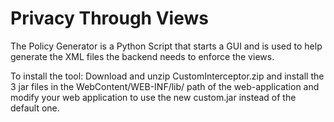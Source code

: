 # Privacy Through Views

The Policy Generator is a Python Script that starts a GUI and is used to help generate the XML files the backend needs to enforce the views.

To install the tool:
Download and unzip CustomInterceptor.zip and install the 3 jar files in the WebContent/WEB-INF/lib/ path of the web-application and modify your web application to use the new custom.jar instead of the default one.
